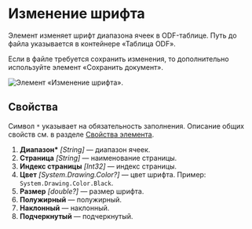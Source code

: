 # Изменение шрифта

Элемент изменяет шрифт диапазона ячеек в ODF-таблице. Путь до файла указывается в контейнере «Таблица ODF».

Если в файле требуется сохранить изменения, то дополнительно используйте элемент «Сохранить документ».

![Элемент «Изменение шрифта»](<../../../../.gitbook/assets1/windows_items/odf-set-font.png>).

## Свойства

Символ `*` указывает на обязательность заполнения. Описание общих свойств см. в разделе [Свойства элемента](https://docs.primo-rpa.ru/primo-rpa/primo-studio/process/elements#svoistva-elementa).

1. **Диапазон\*** *[String]* — диапазон ячеек.
1. **Страница** *[String]* — наименование страницы.
1. **Индекс страницы** *[Int32]* — индекс страницы.
1. **Цвет** *[System.Drawing.Color?]* — цвет шрифта. Пример: `System.Drawing.Color.Black`.
1. **Размер** *[double?]* — размер шрифта.
1. **Полужирный** — полужирный.
1. **Наклонный** — наклонный.
1. **Подчеркнутый** — подчеркнутый.

  
 

